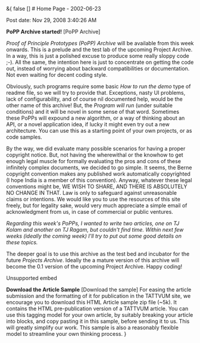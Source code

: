 &{<nil> false <nil> <nil> [] <nil> <nil> <nil> <nil> # Home Page - 2002-06-23

Post date: Nov 29, 2008 3:40:26 AM

**PoPP Archive started!** [PoPP Archive]

*Proof of Principle Prototypes (PoPP) Archive* will be available from this week onwards. This is a prelude and the test lab of the upcoming Project Archive. In a way, this is just a polished excuse to produce some really sloppy code ;-). All the same, the intention here is just to concentrate on getting the code out, instead of worrying about backward compatibilities or documentation. Not even waiting for decent coding style.

Obviously, such programs require some basic *How to run the demo* type of readme file, so we will try to provide that. Exceptions, nasty UI problems, lack of configurability, and of course nil documented help, would be the other name of this archive! But, the *Program will run* (under suitable conditions) and it will be novel in some sense of that word. Sometimes these PoPPs will expound a new algorithm, or a way of thinking about an API, or a novel application idea, if lucky it might even try out a new architecture. You can use this as a starting point of your own projects, or as code samples.

By the way, we did evaluate many possible scenarios for having a proper copyright notice. But, not having the wherewithal or the knowhow to get enough legal muscle for formally evaluating the pros and cons of these infinitely complex documents, we decided to go simple. It seems, the Berne copyright convention makes any published work automatically copyrighted (I hope India is a member of this convention). Anyway, whatever these legal conventions might be, WE WISH TO SHARE, AND THERE IS ABSOLUTELY NO CHANGE IN THAT. Law is only to safeguard against unreasonable claims or intentions. We would like you to use the resources of this site freely, but for legality sake, would very much appreciate a simple email of acknowledgment from us, in case of commercial or public ventures.

*Regarding this week's PoPPs, I wanted to write two articles, one on TJ Kolam and another on TJ Ragam, but couldn't find time. Within next few weeks (ideally the coming week) I'll try to put out some good details on these topics.*

The deeper goal is to use this archive as the test bed and incubator for the future *Projects Archive*. Ideally the a mature version of this archive will become the 0.1 version of the upcoming Project Archive. Happy coding!

Unsupported embed

**Download the Article Sample** [Download the sample] For easing the article submission and the formatting of it for publication in the TATTVUM site, we encourage you to download this HTML Article sample zip file (~5k). It contains the HTML pre-publication version of a TATTVUM article. You can use this tagging model for your own article, by suitably breaking your article into blocks, and copy pasting it in this sample, before sending it to us. This will greatly simplify our work. This sample is also a reasonably flexible model to streamline your own thinking process.
}